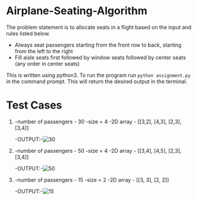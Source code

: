 # Airplane-Seating-Algorithm

The problem statement is to allocate seats in a flight based on the input and rules listed below.
  - Always seat passengers starting from the front row to back, starting from the left to the right
  - Fill aisle seats first followed by window seats followed by center seats (any order in center seats)
  
This is written using python3. To run the program run ```python assignment.py``` in the command prompt. This will return the desired output in the terminal. 

# Test Cases
1.  -number of passengers - 30
    -size = 4
    -2D array - [[3,2], [4,3], [2,3], [3,4]]

    -OUTPUT:-![30](https://user-images.githubusercontent.com/70815887/209725935-2e9a9d7e-2fdd-43df-8cda-433696a9e3af.png)


2.  -number of passengers - 50
    -size = 4
    -2D array - [[3,4], [4,5], [2,3], [3,4]]

    -OUTPUT:-![50](https://user-images.githubusercontent.com/70815887/209725960-6c18242f-2ffa-4666-8ada-d24f9d8b1ad8.png)


3.  -number of passengers - 15
    -size = 2
    -2D array - [[3, 3], [2, 2]]

    -OUTPUT:-![15](https://user-images.githubusercontent.com/70815887/209725921-c157cae3-f51a-4984-8d4f-eb4a5cfed3dd.png)

